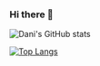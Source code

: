 ### Hi there 👋

<!--
**danipurwadi/danipurwadi** is a ✨ _special_ ✨ repository because its `README.md` (this file) appears on your GitHub profile.

Here are some ideas to get you started:

- 🔭 I’m currently working on ...
- 🌱 I’m currently learning ...
- 👯 I’m looking to collaborate on ...
- 🤔 I’m looking for help with ...
- 💬 Ask me about ...
- 📫 How to reach me: ...
- 😄 Pronouns: ...
- ⚡ Fun fact: ...
-->
![Dani's GitHub stats](https://github-readme-stats.vercel.app/api?username=danipurwadi&show_icons=true&theme=dark&count_private=true)

[![Top Langs](https://github-readme-stats.vercel.app/api/top-langs/?username=danipurwadi&layout=compact&theme=dark&count_private=true)](https://github.com/danikrisdayadi/github-readme-stats)

